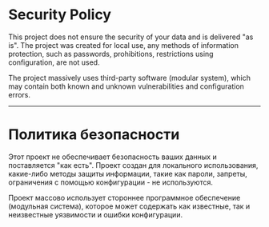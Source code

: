 # Security Policy

This project does not ensure the security of your data and is delivered "as is". The project was created for local use, any methods of information protection, such as passwords, prohibitions, restrictions using configuration, are not used.

The project massively uses third-party software (modular system), which may contain both known and unknown vulnerabilities and configuration errors.

***

# Политика безопасности

Этот проект не обеспечивает безопасность ваших данных и поставляется "как есть". Проект создан для локального использования, какие-либо методы защиты информации, такие как пароли, запреты, ограничения с помощью конфигурации - не используются.

Проект массово использует стороннее программное обеспечение (модульная система), которое может содержать как известные, так и неизвестные уязвимости и ошибки конфигурации.
